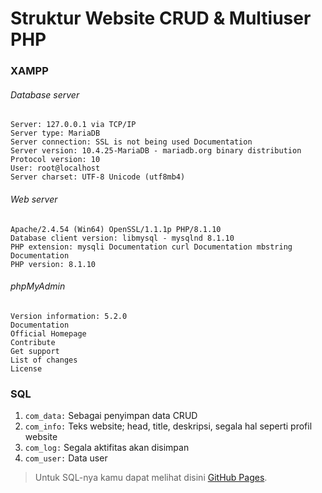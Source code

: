 # Struktur Website CRUD & Multiuser PHP
### XAMPP
###### Database server
```
Server: 127.0.0.1 via TCP/IP
Server type: MariaDB
Server connection: SSL is not being used Documentation
Server version: 10.4.25-MariaDB - mariadb.org binary distribution
Protocol version: 10
User: root@localhost
Server charset: UTF-8 Unicode (utf8mb4)
```
###### Web server
```
Apache/2.4.54 (Win64) OpenSSL/1.1.1p PHP/8.1.10
Database client version: libmysql - mysqlnd 8.1.10
PHP extension: mysqli Documentation curl Documentation mbstring Documentation
PHP version: 8.1.10
```
###### phpMyAdmin
```
Version information: 5.2.0
Documentation
Official Homepage
Contribute
Get support
List of changes
License
```
### SQL
1. `com_data:` Sebagai penyimpan data CRUD
2. `com_info:` Teks website; head, title, deskripsi, segala hal seperti profil website
3. `com_log:` Segala aktifitas akan disimpan
4. `com_user:` Data user
> Untuk SQL-nya kamu dapat melihat disini [GitHub Pages](https://pages.github.com/).
